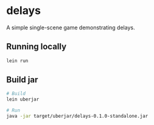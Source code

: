 # delays

A simple single-scene game demonstrating delays.

## Running locally

``` bash
lein run
```

## Build jar

``` bash
# Build
lein uberjar

# Run
java -jar target/uberjar/delays-0.1.0-standalone.jar
```
